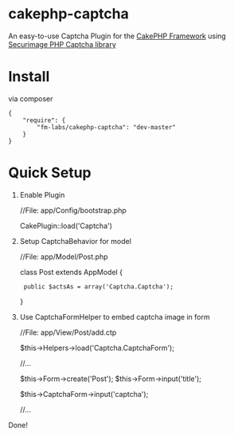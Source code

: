 cakephp-captcha
===============

An easy-to-use Captcha Plugin for the [CakePHP Framework](http://www.cakephp.org) using [Securimage PHP Captcha library](http://www.phpcaptcha.org)


# Install

via composer

    {
        "require": {
            "fm-labs/cakephp-captcha": "dev-master"
        }
    }
 
 
# Quick Setup

1) Enable Plugin

    //File: app/Config/bootstrap.php
    
    CakePlugin::load('Captcha')
    
2) Setup CaptchaBehavior for model

    //File: app/Model/Post.php
    
    class Post extends AppModel {
    
        public $actsAs = array('Captcha.Captcha');
        
    }
    
3) Use CaptchaFormHelper to embed captcha image in form

    //File: app/View/Post/add.ctp
    
    $this->Helpers->load('Captcha.CaptchaForm');
    
    //...
    
    $this->Form->create('Post');
    $this->Form->input('title');
    
    $this->CaptchaForm->input('captcha');
   
    //...
    
Done!
    
